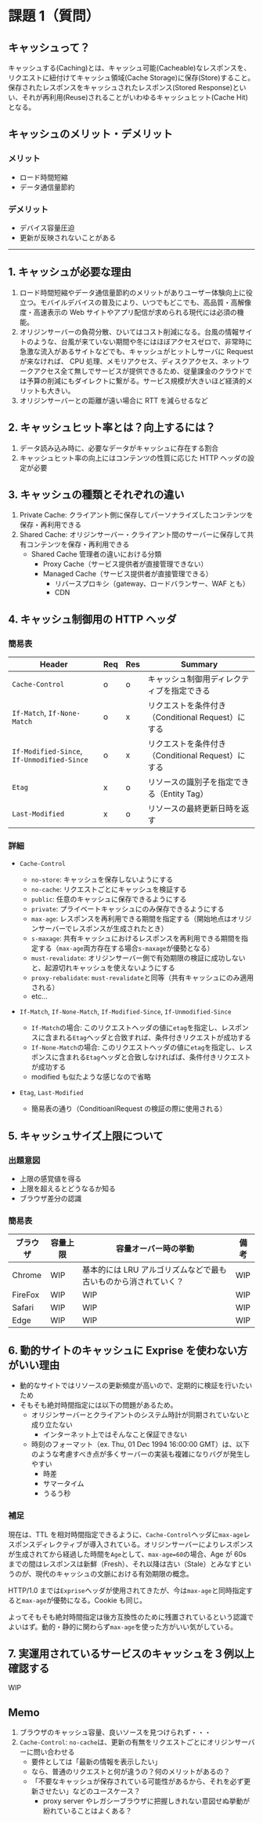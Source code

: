 # 課題 1（質問）

## キャッシュって？

キャッシュする(Caching)とは、キャッシュ可能(Cacheable)なレスポンスを、リクエストに紐付けてキャッシュ領域(Cache Storage)に保存(Store)すること。保存されたレスポンスをキャッシュされたレスポンス(Stored Response)といい、それが再利用(Reuse)されることがいわゆるキャッシュヒット(Cache Hit)となる。

## キャッシュのメリット・デメリット

### メリット

- ロード時間短縮
- データ通信量節約

### デメリット

- デバイス容量圧迫
- 更新が反映されないことがある

---

## 1. キャッシュが必要な理由

1. ロード時間短縮やデータ通信量節約のメリットがありユーザー体験向上に役立つ。モバイルデバイスの普及により、いつでもどこでも、高品質・高解像度・高速表示の Web サイトやアプリ配信が求められる現代には必須の機能。
2. オリジンサーバーの負荷分散、ひいてはコスト削減になる。台風の情報サイトのような、台風が来ていない期間や冬にはほぼアクセスゼロで、非常時に急激な流入があるサイトなどでも、キャッシュがヒットしサーバに Request が来なければ、 CPU 処理、メモリアクセス、ディスクアクセス、ネットワークアクセス全て無しでサービスが提供できるため、従量課金のクラウドでは予算の削減にもダイレクトに繋がる。サービス規模が大きいほど経済的メリットも大きい。
3. オリジンサーバーとの距離が遠い場合に RTT を減らせるなど

## 2. キャッシュヒット率とは？向上するには？

1. データ読み込み時に、必要なデータがキャッシュに存在する割合
2. キャッシュヒット率の向上にはコンテンツの性質に応じた HTTP ヘッダの設定が必要

## 3. キャッシュの種類とそれぞれの違い

1. Private Cache: クライアント側に保存してパーソナライズしたコンテンツを保存・再利用できる
2. Shared Cache: オリジンサーバー・クライアント間のサーバーに保存して共有コンテンツを保存・再利用できる
   - Shared Cache 管理者の違いにおける分類
     - Proxy Cache（サービス提供者が直接管理できない）
     - Managed Cache（サービス提供者が直接管理できる）
       - リバースプロキシ（gateway、ロードバランサー、WAF とも）
       - CDN

## 4. キャッシュ制御用の HTTP ヘッダ

### 簡易表

| Header                                     | Req | Res | Summary                                           |
| ------------------------------------------ | --- | --- | ------------------------------------------------- |
| `Cache-Control`                            | o   | o   | キャッシュ制御用ディレクティブを指定できる        |
| `If-Match`, `If-None-Match`                | o   | x   | リクエストを条件付き（Conditional Request）にする |
| `If-Modified-Since`, `If-Unmodified-Since` | o   | x   | リクエストを条件付き（Conditional Request）にする |
| `Etag`                                     | x   | o   | リソースの識別子を指定できる（Entity Tag）        |
| `Last-Modified`                            | x   | o   | リソースの最終更新日時を返す                      |

### 詳細

- `Cache-Control`

  - `no-store`: キャッシュを保存しないようにする
  - `no-cache`: リクエストごとにキャッシュを検証する
  - `public`: 任意のキャッシュに保存できるようにする
  - `private`: プライベートキャッシュにのみ保存できるようにする
  - `max-age`: レスポンスを再利用できる期間を指定する（開始地点はオリジンサーバーでレスポンスが生成されたとき）
  - `s-maxage`: 共有キャッシュにおけるレスポンスを再利用できる期間を指定する（`max-age`両方存在する場合`s-maxage`が優勢となる）
  - `must-revalidate`: オリジンサーバー側で有効期限の検証に成功しないと、起源切れキャッシュを使えないようにする
  - `proxy-rebalidate`: `must-revalidate`と同等（共有キャッシュにのみ適用される）
  - etc...

- `If-Match`, `If-None-Match`, `If-Modified-Since`, `If-Unmodified-Since`

  - `If-Match`の場合: このリクエストヘッダの値に`etag`を指定し、レスポンスに含まれる`Etag`ヘッダと合致すれば、条件付きリクエストが成功する
  - `If-None-Match`の場合: このリクエストヘッダの値に`etag`を指定し、レスポンスに含まれる`Etag`ヘッダと合致しなければば、条件付きリクエストが成功する
  - modified も似たような感じなので省略

- `Etag`, `Last-Modified`
  - 簡易表の通り（ConditioanlRequest の検証の際に使用される）

## 5. キャッシュサイズ上限について

### 出題意図

- 上限の感覚値を得る
- 上限を超えるとどうなるか知る
- ブラウザ差分の認識

### 簡易表

| ブラウザ | 容量上限 | 容量オーバー時の挙動                                            | 備考 |
| -------- | -------- | --------------------------------------------------------------- | ---- |
| Chrome   | WIP      | 基本的には LRU アルゴリズムなどで最も古いものから消されていく？ | WIP  |
| FireFox  | WIP      | WIP                                                             | WIP  |
| Safari   | WIP      | WIP                                                             | WIP  |
| Edge     | WIP      | WIP                                                             | WIP  |

## 6. 動的サイトのキャッシュに Exprise を使わない方がいい理由

- 動的なサイトではリソースの更新頻度が高いので、定期的に検証を行いたいため
- そもそも絶対時間指定には以下の問題があるため。
  - オリジンサーバーとクライアントのシステム時計が同期されていないと成り立たない
    - インターネット上ではそんなこと保証できない
  - 時刻のフォーマット（ex. Thu, 01 Dec 1994 16:00:00 GMT）は、以下のような考慮すべき点が多くサーバーの実装も複雑になりバグが発生しやすい
    - 時差
    - サマータイム
    - うるう秒

### 補足

現在は、TTL を相対時間指定できるように、`Cache-Control`ヘッダに`max-age`レスポンスディレクティブが導入されている。オリジンサーバーによりレスポンスが生成されてから経過した時間を`Age`として、`max-age=60`の場合、Age が 60s までの間はレスポンスは新鮮（Fresh）、それ以降は古い（Stale）とみなすというのが、現代のキャッシュの文脈における有効期限の概念。

HTTP/1.0 までは`Exprise`ヘッダが使用されてきたが、今は`max-age`と同時指定すると`max-age`が優勢になる。Cookie も同じ。

よってそもそも絶対時間指定は後方互換性のために残置されているという認識でよいはず。動的・静的に関わらず`max-age`を使った方がいい気がしている。

## 7. 実運用されているサービスのキャッシュを３例以上確認する

WIP

## Memo

1. ブラウザのキャッシュ容量、良いソースを見つけられず・・・
2. `Cache-Control`: `no-cache`は、更新の有無をリクエストごとにオリジンサーバーに問い合わせる
   - 要件としては「最新の情報を表示したい」
   - なら、普通のリクエストと何が違うの？何のメリットがあるの？
   - 「不要なキャッシュが保存されている可能性があるから、それを必ず更新させたい」などのユースケース？
     - proxy server やレガシーブラウザに把握しきれない意図せぬ挙動が紛れていることはよくある？
